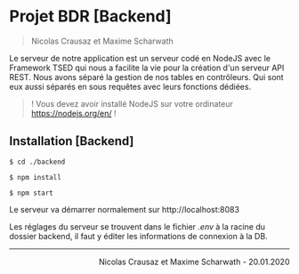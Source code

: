 # Projet BDR [Backend]
> Nicolas Crausaz et Maxime Scharwath

Le serveur de notre application est un serveur codé en NodeJS avec le Framework TSED qui nous a facilite la vie pour la création d'un serveur API REST. Nous avons séparé la gestion de nos tables en contrôleurs. Qui sont eux aussi séparés en sous requêtes avec leurs fonctions dédiées.

> ! Vous devez avoir installé NodeJS sur votre ordinateur https://nodejs.org/en/ !

## Installation [Backend]
```batch
$ cd ./backend

$ npm install

$ npm start

```

Le serveur va démarrer normalement sur http://localhost:8083 

Les réglages du serveur se trouvent dans le fichier _.env_ à la racine du dossier backend,
il faut y éditer les informations de connexion à la DB.

---
<div style="text-align: right"> Nicolas Crausaz et Maxime Scharwath - 20.01.2020</div>
